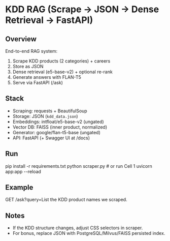 # KDD RAG (Scrape → JSON → Dense Retrieval → FastAPI)

## Overview
End-to-end RAG system:
1) Scrape KDD products (2 categories) + careers
2) Store as JSON
3) Dense retrieval (e5-base-v2) + optional re-rank
4) Generate answers with FLAN-T5
5) Serve via FastAPI (/ask)

## Stack
- Scraping: requests + BeautifulSoup
- Storage: JSON (`kdd_data.json`)
- Embeddings: intfloat/e5-base-v2 (ungated)
- Vector DB: FAISS (inner product, normalized)
- Generator: google/flan-t5-base (ungated)
- API: FastAPI (+ Swagger UI at /docs)

## Run
pip install -r requirements.txt
python scraper.py   # or run Cell 1
uvicorn app:app --reload

## Example
GET /ask?query=List the KDD product names we scraped.

## Notes
- If the KDD structure changes, adjust CSS selectors in scraper.
- For bonus, replace JSON with PostgreSQL/Milvus/FAISS persisted index.
